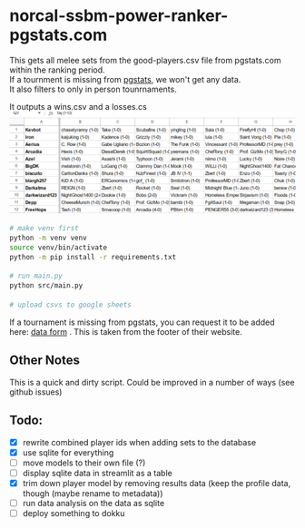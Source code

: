 # norcal-ssbm-power-ranker-pgstats.com

This gets all melee sets from the good-players.csv file from pgstats.com within the ranking period.  
If a tournment is missing from [pgstats](https://pgstats.com), we won't get any data.  
It also filters to only in person tounrnaments.

It outputs a wins.csv and a losses.cs![](./img/2023-06-19-00-43-58.png)

```sh
# make venv first
python -m venv venv
source venv/bin/activate
python -m pip install -r requirements.txt

# run main.py
python src/main.py

# upload csvs to google sheets
```

If a tournament is missing from pgstats, you can request it to be added here: [data form](https://docs.google.com/forms/d/e/1FAIpQLScKXIoIBxnh0NmYtxto5_kkkuJybI9-Ipss2e-RdX4Bx2GHkg/viewform?usp=sf_link) . This is taken from the footer of their website.

## Other Notes

This is a quick and dirty script. Could be improved in a number of ways (see github issues)

## Todo:

- [x] rewrite combined player ids when adding sets to the database
- [x] use sqlite for everything
- [ ] move models to their own file (?)
- [ ] display sqlite data in streamlit as a table
- [x] trim down player model by removing results data (keep the profile data, though (maybe rename to metadata))
- [ ] run data analysis on the data as sqlite
- [ ] deploy something to dokku
